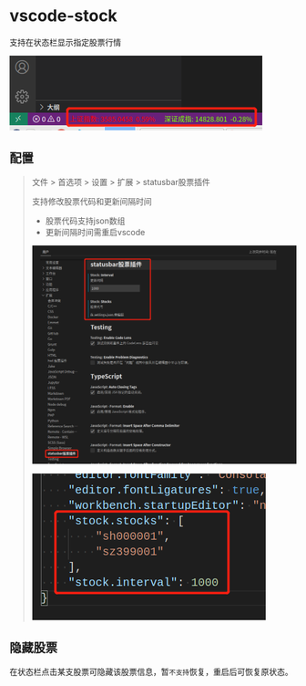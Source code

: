 # vscode-stock

支持在状态栏显示指定股票行情

![img](imgs/statusbar.png)

## 配置

> 文件 > 首选项 > 设置 > 扩展 > statusbar股票插件
>
> 支持修改股票代码和更新间隔时间
>   * 股票代码支持json数组
>   * 更新间隔时间需重启vscode
>
> ![img](imgs/config.png)
>
> ![img](imgs/config-code.png)

## 隐藏股票

在状态栏点击某支股票可隐藏该股票信息，暂`不支持`恢复，重启后可恢复原状态。